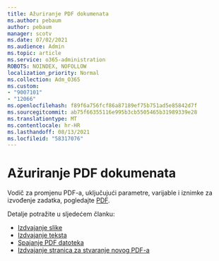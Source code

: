 ```yaml
---
title: Ažuriranje PDF dokumenata
ms.author: pebaum
author: pebaum
manager: scotv
ms.date: 07/02/2021
ms.audience: Admin
ms.topic: article
ms.service: o365-administration
ROBOTS: NOINDEX, NOFOLLOW
localization_priority: Normal
ms.collection: Adm_O365
ms.custom:
- "9007101"
- "12066"
ms.openlocfilehash: f89f6a756fcf86a87189ef75b751ad5e85842d7f
ms.sourcegitcommit: ab75f66355116e995b3cb5505465b31989339e28
ms.translationtype: MT
ms.contentlocale: hr-HR
ms.lasthandoff: 08/13/2021
ms.locfileid: "58317076"
---
```

# <a name="update-pdf-documents"></a>Ažuriranje PDF dokumenata

Vodič za promjenu PDF-a, uključujući parametre, varijable i iznimke za izvođenje zadatka, pogledajte [PDF](https://docs.microsoft.com/power-automate/desktop-flows/actions-reference/pdf).

Detalje potražite u sljedećem članku:

- [Izdvajanje slike](https://docs.microsoft.com/power-automate/desktop-flows/actions-reference/pdf#pdf-actions)
- [Izdvajanje teksta](https://docs.microsoft.com/power-automate/desktop-flows/actions-reference/pdf#extracttextfrompdfaction)
- [Spajanje PDF datoteka](https://docs.microsoft.com/power-automate/desktop-flows/actions-reference/pdf#mergefiles)
- [Izdvajanje stranica za stvaranje novog PDF-a](https://docs.microsoft.com/power-automate/desktop-flows/actions-reference/pdf#extractpages)
